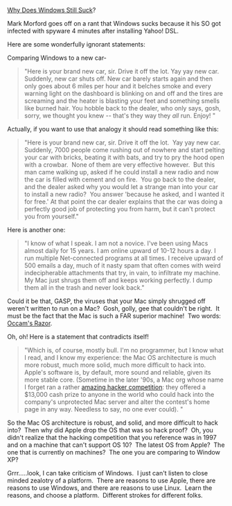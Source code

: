 [Why Does Windows Still
Suck](http://sfgate.com/cgi-bin/article.cgi?file=/gate/archive/2005/02/04/notes020405.DTL)?

Mark Morford goes off on a rant that Windows sucks because it his SO got
infected with spyware 4 minutes after installing Yahoo! DSL.

Here are some wonderfully ignorant statements:

Comparing Windows to a new car-

> "Here is your brand new car, sir. Drive it off the lot. Yay yay new
> car. Suddenly, new car shuts off. New car barely starts again and then
> only goes about 6 miles per hour and it belches smoke and every
> warning light on the dashboard is blinking on and off and the tires
> are screaming and the heater is blasting your feet and something
> smells like burned hair. You hobble back to the dealer, who only says,
> gosh, sorry, we thought you knew -- that's they way they *all* run.
> Enjoy! "

Actually, if you want to use that analogy it should read something like
this:

> "Here is your brand new car, sir. Drive it off the lot.  Yay yay new
> car. Suddenly, 7000 people come rushing out of nowhere and start
> pelting your car with bricks, beating it with bats, and try to pry the
> hood open with a crowbar.  None of them are very effective however. 
> But this man came walking up, asked if he could install a new radio
> and now the car is filled with cement and on fire.  You go back to the
> dealer, and the dealer asked why you would let a strange man into your
> car to install a new radio?  You answer 'because he asked, and I
> wanted it for free.' At that point the car dealer explains that the
> car was doing a perfectly good job of protecting you from harm, but it
> can't protect you from yourself."

Here is another one:

> "I know of what I speak. I am not a novice. I've been using Macs
> almost daily for 15 years. I am online upward of 10-12 hours a day. I
> run multiple Net-connected programs at all times. I receive upward of
> 500 emails a day, much of it nasty spam that often comes with weird
> indecipherable attachments that try, in vain, to infiltrate my
> machine. My Mac just shrugs them off and keeps working perfectly. I
> dump them all in the trash and never look back."

Could it be that, GASP, the viruses that your Mac simply shrugged off
weren't written to run on a Mac?  Gosh, golly, gee that couldn't be
right.  It must be the fact that the Mac is such a FAR superior
machine!  Two words: [Occam's
Razor](http://www.google.com/search?client=googlet&q=Occam%27s%20Razor).

Oh, oh! Here is a statement that contradicts itself!

> "Which is, of course, mostly bull. I'm no programmer, but I know what
> I read, and I know my experience: the Mac OS architecture is much more
> robust, much more solid, much more difficult to hack into. Apple's
> software is, by default, more sound and reliable, given its more
> stable core. (Sometime in the later '90s, a Mac org whose name I
> forget ran a rather [amazing hacker
> competition](http://db.tidbits.com/getbits.acgi?tbart=02166): they
> offered a \$13,000 cash prize to anyone in the world who could hack
> into the company's unprotected Mac server and alter the contest's home
> page in any way. Needless to say, no one ever could). "

So the Mac OS architecture is robust, and solid, and more difficult to
hack into?  Then why did Apple drop the OS that was so hack proof?  Oh,
you didn't realize that the hacking competition that you reference was
in 1997 and on a machine that can't support OS 10?  The latest OS from
Apple?  The one that is currently on machines?  The one you are
comparing to Window XP?

Grrr.....look, I can take criticism of Windows.  I just can't listen to
close minded zealotry of a platform.  There are reasons to use Apple,
there are reasons to use Windows, and there are reasons to use Linux. 
Learn the reasons, and choose a platform.  Different strokes for
different folks.

 

 
